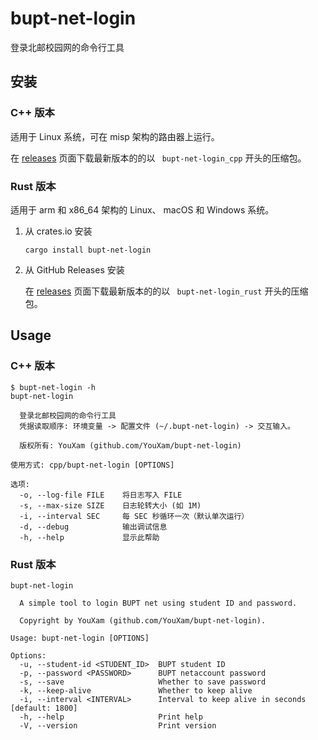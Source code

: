 # bupt-net-login

登录北邮校园网的命令行工具

## 安装

### C++ 版本

适用于 Linux 系统，可在 misp 架构的路由器上运行。

在 [releases](https://github.com/YouXam/bupt-net-login/releases) 页面下载最新版本的的以 `
bupt-net-login_cpp` 开头的压缩包。

### Rust 版本

适用于 arm 和 x86_64 架构的 Linux、 macOS 和 Windows 系统。


1. 从 crates.io 安装

    ```
    cargo install bupt-net-login
    ```
2. 从 GitHub Releases 安装
    
    在 [releases](https://github.com/YouXam/bupt-net-login/releases) 页面下载最新版本的的以 `
    bupt-net-login_rust` 开头的压缩包。

## Usage

### C++ 版本

```shell
$ bupt-net-login -h
bupt-net-login

  登录北邮校园网的命令行工具
  凭据读取顺序: 环境变量 -> 配置文件 (~/.bupt-net-login) -> 交互输入。

  版权所有: YouXam (github.com/YouXam/bupt-net-login)

使用方式: cpp/bupt-net-login [OPTIONS]

选项:
  -o, --log-file FILE    将日志写入 FILE
  -s, --max-size SIZE    日志轮转大小 (如 1M)
  -i, --interval SEC     每 SEC 秒循环一次（默认单次运行）
  -d, --debug            输出调试信息
  -h, --help             显示此帮助
```

### Rust 版本

```shell
bupt-net-login

  A simple tool to login BUPT net using student ID and password.

  Copyright by YouXam (github.com/YouXam/bupt-net-login).

Usage: bupt-net-login [OPTIONS]

Options:
  -u, --student-id <STUDENT_ID>  BUPT student ID
  -p, --password <PASSWORD>      BUPT netaccount password
  -s, --save                     Whether to save password
  -k, --keep-alive               Whether to keep alive
  -i, --interval <INTERVAL>      Interval to keep alive in seconds [default: 1800]
  -h, --help                     Print help
  -V, --version                  Print version
```
